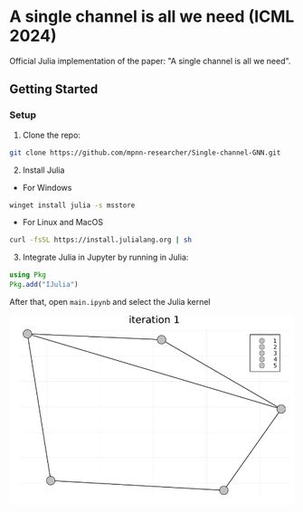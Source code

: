 # A single channel is all we need (ICML 2024)
Official Julia implementation of the paper: "A single channel is all we need".

## Getting Started

### Setup 
1.  Clone the repo:
```bash
git clone https://github.com/mpnn-researcher/Single-channel-GNN.git
```
2. Install Julia
- For Windows
     
```bash
winget install julia -s msstore
```

- For Linux and MacOS

```bash
curl -fsSL https://install.julialang.org | sh
```

3. Integrate Julia in Jupyter by running in Julia:

```Julia bash
using Pkg
Pkg.add("IJulia")
```

After that, open `main.ipynb` and select the Julia kernel

<!---
## Citation
If you find this useful for your research, please use the following.

```
@InProceedings{author_2024_ICML,
    author    = {Autor},
    title     = {A single channel is all we need},
    booktitle = {Proceedings of the International Conference on Machine Learning (ICML)},
    month     = {January},
    year      = {2023},
}
```

## Acknowledgments
 - Acknowledgments
--->

![](wl.gif)
